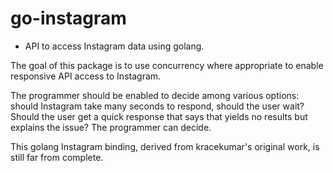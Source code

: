 go-instagram
============
* API to access Instagram data using golang. 

The goal of this package is to use concurrency 
where appropriate to enable responsive API access 
to Instagram. 

The programmer should be enabled to decide among 
various options: should Instagram take many seconds 
to respond, should the user wait? Should the user 
get a quick response that says that yields no results 
but explains the issue? The programmer can decide.

This golang Instagram binding, derived from kracekumar's 
original work, is still far from complete.
